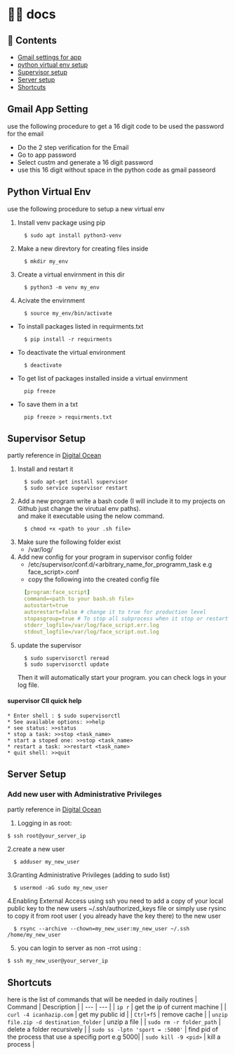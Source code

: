 # 👩‍💻 docs

## 📖 Contents
- [Gmail settings for app](#Gmail-app-setting)
- [python virtual env setup](#Python-virtual-env)
- [Supervisor setup](#Supervisor-setup)
- [Server setup](#Server-setup)
- [Shortcuts](#Shortcuts)

## Gmail App Setting
use the following procedure to get a 16 digit code to
be used the password for the email

  - Do the 2 step verification for the Email
  - Go to app password
  - Select custm and generate a 16 digit password
  - use this 16 digit without space in the python code as gmail passeord


## Python Virtual Env
use the following procedure to setup a new virtual env
  1. Install venv package using pip
      ```shell
        $ sudo apt install python3-venv
      ```
  2. Make a new direvtory for creating files inside
      ```shell
        $ mkdir my_env
      ```
  3. Create a virtual envirnment in this dir
      ```shell
        $ python3 -m venv my_env
      ```
  4. Acivate the envirnment
      ```shell
        $ source my_env/bin/activate
      ```
  * To install packages listed in requirments.txt
      ```shell
        $ pip install -r requirments
      ``` 
  * To deactivate the virtual environment
      ```shell
        $ deactivate
      ```
  * To get list of packages installed inside a virtual envirnment
      ```shell
        pip freeze
      ```
  * To save them in a txt
      ```shell
        pip freeze > requirments.txt
      ```


## Supervisor Setup 
  partly reference in  [Digital Ocean](https://www.digitalocean.com/community/tutorials/how-to-install-and-manage-supervisor-on-ubuntu-and-debian-vps)
 1. Install and restart it
      ```shell
        $ sudo apt-get install supervisor
        $ sudo service supervisor restart
      ```
  2. Add a new program 
      write a bash code (I will include it to my projects on Github just change the virutual env paths).     
      and make it executable using the nelow command.      
      ```shell
        $ chmod +x <path to your .sh file>
      ```
   3. Make sure the following folder exist
      * /var/log/
   4. Add new config for your program in supervisor config folder
      * /etc/supervisor/conf.d/<arbitrary_name_for_programm_task e.g face_script>.conf
      * copy the following into the created config file
      ```yaml
        [program:face_script]
        command=<path to your bash.sh file>
        autostart=true
        autorestart=false # change it to true for production level
        stopasgroup=true # To stop all subprocess when it stop or restarts 
        stderr_logfile=/var/log/face_script.err.log
        stdout_logfile=/var/log/face_script.out.log
      ```
   5. update the supervisor   
      ```ssh
        $ sudo supervisorctl reread
        $ sudo supervisorctl update
      ```
      Then it will automatically start your program. you can check logs in your log file.
   #### supervisor ClI quick help
    * Enter shell : $ sudo supervisorctl  
    * See available options: >>help
    * see status: >>status
    * stop a task: >>stop <task_name>
    * start a stoped one: >>stop <task_name>
    * restart a task: >>restart <task_name>
    * quit shell: >>quit

## Server Setup 
### Add new user with Administrative Privileges
partly reference in  [Digital Ocean](https://www.digitalocean.com/community/tutorials/initial-server-setup-with-ubuntu-20-04)
1. Logging in as root:
```shell
$ ssh root@your_server_ip
```
2.create a new user
```shell
  $ adduser my_new_user
```
3.Granting Administrative Privileges (adding to sudo list)
```shell
  $ usermod -aG sudo my_new_user
```
4.Enabling External Access using ssh
  you need to add a copy of your local public key to the new users ~/.ssh/authorized_keys file
  or simply use rysinc to copy it from root user ( you already have the key there) to the new user
```shell
  $ rsync --archive --chown=my_new_user:my_new_user ~/.ssh /home/my_new_user
```
5. you can login to server as non -rrot using :
```ssh
$ ssh my_new_user@your_server_ip
```

## Shortcuts
here is the list of commands that will be needed in daily routines
| Command | Description |
| --- | --- |
| `ip r` | get the ip of current machine |
| `curl -4 icanhazip.com` | get my public id  |
| `Ctrl+f5` | remove cache |
| `unzip file.zip -d destination_folder` | unzip a file |
| `sudo rm -r folder_path` | delete a folder recursively |
| `sudo ss -lptn 'sport = :5000'` | find pid of the process that use a specifig port e.g 5000|
| `sudo kill -9 <pid>` | kill a process |



    
